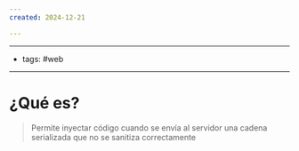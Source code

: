 ```yaml
---
created: 2024-12-21

---
```

--------
- tags: #web
---------------
# ¿Qué es?
> Permite inyectar código cuando se envía al servidor una cadena serializada que no se sanitiza correctamente












